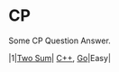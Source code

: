 # CP
Some CP Question Answer.

|1|[Two Sum](https://leetcode.com/problems/two-sum/)| [C++](./Array/1_Two_Sum.cpp), [Go](./algorithms/golang/twoSum/twoSum.go)|Easy|
